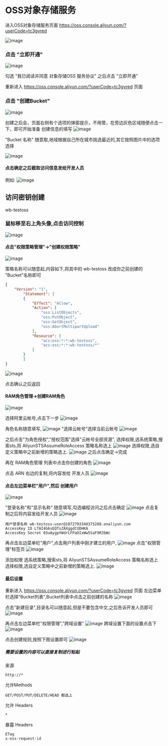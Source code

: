 # OSS对象存储服务

进入OSS对象存储服务页面 https://oss.console.aliyun.com/?userCode=tc3gyred

![image](https://gitee.com/shoukaiseki/blogdoc/raw/master/aliyun/OSS%E5%AF%B9%E8%B1%A1%E5%AD%98%E5%82%A8%E6%9C%8D%E5%8A%A1/img/001.png)

### 点击 "立即开通"

![image](https://gitee.com/shoukaiseki/blogdoc/raw/master/aliyun/OSS%E5%AF%B9%E8%B1%A1%E5%AD%98%E5%82%A8%E6%9C%8D%E5%8A%A1/img/002.png)

勾选 "我已阅读并同意 对象存储OSS 服务协议" 之后点击 "立即开通"

重新进入 https://oss.console.aliyun.com/?userCode=tc3gyred 页面


### 点击 "创建Bucket"

![image](https://gitee.com/shoukaiseki/blogdoc/raw/master/aliyun/OSS%E5%AF%B9%E8%B1%A1%E5%AD%98%E5%82%A8%E6%9C%8D%E5%8A%A1/img/003.png)

创建之后会，页面右侧有个选项的弹窗提示，不用管，在旁边灰色区域随便点击一下，即可开始准备 创建信息的填写
![image](https://gitee.com/shoukaiseki/blogdoc/raw/master/aliyun/OSS%E5%AF%B9%E8%B1%A1%E5%AD%98%E5%82%A8%E6%9C%8D%E5%8A%A1/img/003a.jpg)

"Bucket 名称" 随意取,地域根据自己所在城市挑选最近的,其它按照图片中的选项选择

![image](https://gitee.com/shoukaiseki/blogdoc/raw/master/aliyun/OSS%E5%AF%B9%E8%B1%A1%E5%AD%98%E5%82%A8%E6%9C%8D%E5%8A%A1/img/004.png)

#### 点击确定之后截取访问信息发给开发人员

例如:
![image](https://gitee.com/shoukaiseki/blogdoc/raw/master/aliyun/OSS%E5%AF%B9%E8%B1%A1%E5%AD%98%E5%82%A8%E6%9C%8D%E5%8A%A1/img/005.png)


## 访问密钥创建
wb-testoss
### 鼠标移至右上角头像,点击访问控制
![image](https://gitee.com/shoukaiseki/blogdoc/raw/master/aliyun/OSS%E5%AF%B9%E8%B1%A1%E5%AD%98%E5%82%A8%E6%9C%8D%E5%8A%A1/img/006.png)

#### 点击"权限策略管理"->"创建权限策略"

![image](https://gitee.com/shoukaiseki/blogdoc/raw/master/aliyun/OSS%E5%AF%B9%E8%B1%A1%E5%AD%98%E5%82%A8%E6%9C%8D%E5%8A%A1/img/007.png)

策略名称可以随意起,内容如下,将其中的 wb-testoss 改成你之前创建的 "Bucket"名称即可
```json
{
	"Version": "1",
		"Statement": [
		{
			"Effect": "Allow",
			"Action": [
				"oss:ListObjects",
				"oss:PutObject",
				"oss:GetObject",
				"oss:AbortMultipartUpload"
			],
			"Resource": [
				"acs:oss:*:*:wb-testoss", 
				"acs:oss:*:*:wb-testoss/*"
			]
		}
		]
}
```
![image](https://gitee.com/shoukaiseki/blogdoc/raw/master/aliyun/OSS%E5%AF%B9%E8%B1%A1%E5%AD%98%E5%82%A8%E6%9C%8D%E5%8A%A1/img/008.png)

点击确认之后返回

#### RAM角色管理->创建RAM角色
![image](https://gitee.com/shoukaiseki/blogdoc/raw/master/aliyun/OSS%E5%AF%B9%E8%B1%A1%E5%AD%98%E5%82%A8%E6%9C%8D%E5%8A%A1/img/009a.jpg)

 选择阿里云帐号,点击下一步
![image](https://gitee.com/shoukaiseki/blogdoc/raw/master/aliyun/OSS%E5%AF%B9%E8%B1%A1%E5%AD%98%E5%82%A8%E6%9C%8D%E5%8A%A1/img/009.png)

角色名称随意填写, 
![image](https://gitee.com/shoukaiseki/blogdoc/raw/master/aliyun/OSS%E5%AF%B9%E8%B1%A1%E5%AD%98%E5%82%A8%E6%9C%8D%E5%8A%A1/img/011a.jpg)
"选择云帐号"选择当前云帐号
![image](https://gitee.com/shoukaiseki/blogdoc/raw/master/aliyun/OSS%E5%AF%B9%E8%B1%A1%E5%AD%98%E5%82%A8%E6%9C%8D%E5%8A%A1/img/010.png)

之后点击"为角色授权","授权范围"选择"云帐号全部资源",
选择权限,选系统策略,搜索sts,将 AliyunSTSAssumeRoleAccess 策略名称选上
![image](https://gitee.com/shoukaiseki/blogdoc/raw/master/aliyun/OSS%E5%AF%B9%E8%B1%A1%E5%AD%98%E5%82%A8%E6%9C%8D%E5%8A%A1/img/012.png)
选择权限,选自定义策略中之前新增的策略选上.
![image](https://gitee.com/shoukaiseki/blogdoc/raw/master/aliyun/OSS%E5%AF%B9%E8%B1%A1%E5%AD%98%E5%82%A8%E6%9C%8D%E5%8A%A1/img/011.png)
之后点击确定->完成

再在 RAM角色管理 列表中点击你创建的角色
![image](https://gitee.com/shoukaiseki/blogdoc/raw/master/aliyun/OSS%E5%AF%B9%E8%B1%A1%E5%AD%98%E5%82%A8%E6%9C%8D%E5%8A%A1/img/013a.jpg)

点击 ARN 右边的复制,将内容发给 开发人员
![image](https://gitee.com/shoukaiseki/blogdoc/raw/master/aliyun/OSS%E5%AF%B9%E8%B1%A1%E5%AD%98%E5%82%A8%E6%9C%8D%E5%8A%A1/img/013.png)

#### 点击左边菜单栏"用户",然后 创建用户
![image](https://gitee.com/shoukaiseki/blogdoc/raw/master/aliyun/OSS%E5%AF%B9%E8%B1%A1%E5%AD%98%E5%82%A8%E6%9C%8D%E5%8A%A1/img/014.png)

"登录名称"和"显示名称" 随意填写,勾选编程访问之后点击确定
![image](https://gitee.com/shoukaiseki/blogdoc/raw/master/aliyun/OSS%E5%AF%B9%E8%B1%A1%E5%AD%98%E5%82%A8%E6%9C%8D%E5%8A%A1/img/015.png)
点击复制之后将内容发给开发人员
![image](https://gitee.com/shoukaiseki/blogdoc/raw/master/aliyun/OSS%E5%AF%B9%E8%B1%A1%E5%AD%98%E5%82%A8%E6%9C%8D%E5%8A%A1/img/016.png)

```
用户登录名称 wb-testoss-user@1072793340375288.onaliyun.com
AccessKey ID LTAI4G6sEQTsZAXggdCUDHKA
AccessKey Secret 03uAygpYWdrLFPaOIxWw5SaF9R3bWc
```
再点击左边菜单栏"用户",点击用户列表中刚才建立的用户,
![image](https://gitee.com/shoukaiseki/blogdoc/raw/master/aliyun/OSS%E5%AF%B9%E8%B1%A1%E5%AD%98%E5%82%A8%E6%9C%8D%E5%8A%A1/img/017a.jpg)
点击"权限管理"标签页
![image](https://gitee.com/shoukaiseki/blogdoc/raw/master/aliyun/OSS%E5%AF%B9%E8%B1%A1%E5%AD%98%E5%82%A8%E6%9C%8D%E5%8A%A1/img/017.png)

添加权限 
选系统策略,搜索sts,将 AliyunSTSAssumeRoleAccess 策略名称选上
选择权限,选自定义策略中之前新增的策略选上.
![image](https://gitee.com/shoukaiseki/blogdoc/raw/master/aliyun/OSS%E5%AF%B9%E8%B1%A1%E5%AD%98%E5%82%A8%E6%9C%8D%E5%8A%A1/img/018.png)



#### 最后设置
重新进入 https://oss.console.aliyun.com/?userCode=tc3gyred 页面
左边菜单栏选择"Bucket列表",Bucket列表中点击之前创建的名称
![image](https://gitee.com/shoukaiseki/blogdoc/raw/master/aliyun/OSS%E5%AF%B9%E8%B1%A1%E5%AD%98%E5%82%A8%E6%9C%8D%E5%8A%A1/img/019.png)

点击"新建目录",目录名可以随意起,但是不要包含中文,之后告诉开发人员即可
![image](https://gitee.com/shoukaiseki/blogdoc/raw/master/aliyun/OSS%E5%AF%B9%E8%B1%A1%E5%AD%98%E5%82%A8%E6%9C%8D%E5%8A%A1/img/020.png)

再点击左边菜单栏"权限管理","跨域设置"
![image](https://gitee.com/shoukaiseki/blogdoc/raw/master/aliyun/OSS%E5%AF%B9%E8%B1%A1%E5%AD%98%E5%82%A8%E6%9C%8D%E5%8A%A1/img/021.png)
跨域设置下面的设置点击下
![image](https://gitee.com/shoukaiseki/blogdoc/raw/master/aliyun/OSS%E5%AF%B9%E8%B1%A1%E5%AD%98%E5%82%A8%E6%9C%8D%E5%8A%A1/img/022.png)

点击创建规则,按照下图设置即可
![image](https://gitee.com/shoukaiseki/blogdoc/raw/master/aliyun/OSS%E5%AF%B9%E8%B1%A1%E5%AD%98%E5%82%A8%E6%9C%8D%E5%8A%A1/img/023.png)
##### 需要设置的内容可以直接复制进行粘贴
来源
```
http://*
```
允许Methods

```
GET/POST/PUT/DELETE/HEAD 都选上
```

允许 Headers

```
*
```
暴露 Headers
```
ETag
x-oss-request-id
```
